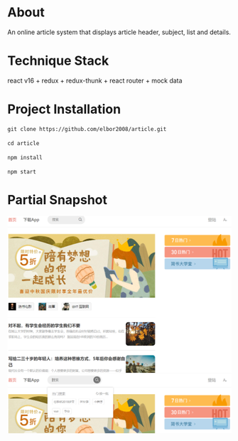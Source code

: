 # About
An online article system that displays article header, subject, list and details. 
# Technique Stack
react v16 + redux + redux-thunk + react router + mock data
# Project Installation
	git clone https://github.com/elbor2008/article.git

	cd article

	npm install

	npm start
# Partial Snapshot
![home](https://github.com/elbor2008/MarkdownPhotos/blob/master/article/home.PNG)
<br/>
![header](https://github.com/elbor2008/MarkdownPhotos/blob/master/article/header.PNG)